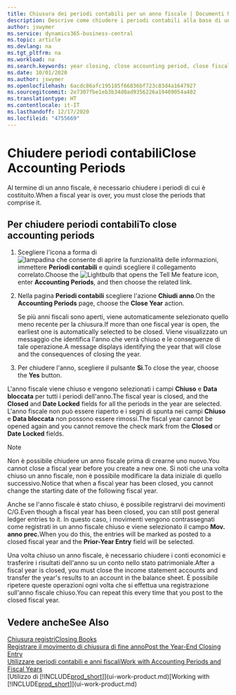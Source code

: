 ```yaml
---
title: Chiusura dei periodi contabili per un anno fiscale | Documenti Microsoft
description: Descrive come chiudere i periodi contabili alla base di un anno fiscale.
author: jswymer
ms.service: dynamics365-business-central
ms.topic: article
ms.devlang: na
ms.tgt_pltfrm: na
ms.workload: na
ms.search.keywords: year closing, close accounting period, close fiscal year, bank account detailed trial balance
ms.date: 10/01/2020
ms.author: jswymer
ms.openlocfilehash: 6acdc86afc195185f66836bf723c83d4a1647927
ms.sourcegitcommit: 2e7307fbe1eb3b34d0ad9356226a19409054a402
ms.translationtype: HT
ms.contentlocale: it-IT
ms.lasthandoff: 12/17/2020
ms.locfileid: "4755669"
---
```

# <a name="close-accounting-periods"></a><span data-ttu-id="710a1-103">Chiudere periodi contabili</span><span class="sxs-lookup"><span data-stu-id="710a1-103">Close Accounting Periods</span></span>
<span data-ttu-id="710a1-104">Al termine di un anno fiscale, è necessario chiudere i periodi di cui è costituito.</span><span class="sxs-lookup"><span data-stu-id="710a1-104">When a fiscal year is over, you must close the periods that comprise it.</span></span>

## <a name="to-close-accounting-periods"></a><span data-ttu-id="710a1-105">Per chiudere periodi contabili</span><span class="sxs-lookup"><span data-stu-id="710a1-105">To close accounting periods</span></span>
1. <span data-ttu-id="710a1-106">Scegliere l'icona a forma di ![lampadina che consente di aprire la funzionalità delle informazioni](media/ui-search/search_small.png "Informazioni sull'operazione che si desidera eseguire"), immettere **Periodi contabili** e quindi scegliere il collegamento correlato.</span><span class="sxs-lookup"><span data-stu-id="710a1-106">Choose the ![Lightbulb that opens the Tell Me feature](media/ui-search/search_small.png "Tell me what you want to do") icon, enter **Accounting Periods**, and then choose the related link.</span></span>
2. <span data-ttu-id="710a1-107">Nella pagina **Periodi contabili** scegliere l'azione **Chiudi anno**.</span><span class="sxs-lookup"><span data-stu-id="710a1-107">On the **Accounting Periods** page, choose the **Close Year** action.</span></span>

    <span data-ttu-id="710a1-108">Se più anni fiscali sono aperti, viene automaticamente selezionato quello meno recente per la chiusura.</span><span class="sxs-lookup"><span data-stu-id="710a1-108">If more than one fiscal year is open, the earliest one is automatically selected to be closed.</span></span> <span data-ttu-id="710a1-109">Viene visualizzato un messaggio che identifica l'anno che verrà chiuso e le conseguenze di tale operazione.</span><span class="sxs-lookup"><span data-stu-id="710a1-109">A message displays identifying the year that will close and the consequences of closing the year.</span></span>
3. <span data-ttu-id="710a1-110">Per chiudere l'anno, scegliere il pulsante **Sì**.</span><span class="sxs-lookup"><span data-stu-id="710a1-110">To close the year, choose the **Yes** button.</span></span>

<span data-ttu-id="710a1-111">L'anno fiscale viene chiuso e vengono selezionati i campi **Chiuso** e **Data bloccata** per tutti i periodi dell'anno.</span><span class="sxs-lookup"><span data-stu-id="710a1-111">The fiscal year is closed, and the **Closed** and **Date Locked** fields for all the periods in the year are selected.</span></span> <span data-ttu-id="710a1-112">L'anno fiscale non può essere riaperto e i segni di spunta nei campi **Chiuso** e **Data bloccata** non possono essere rimossi.</span><span class="sxs-lookup"><span data-stu-id="710a1-112">The fiscal year cannot be opened again and you cannot remove the check mark from the **Closed** or **Date Locked** fields.</span></span>

> [!NOTE]  
>   <span data-ttu-id="710a1-113">Non è possibile chiudere un anno fiscale prima di crearne uno nuovo.</span><span class="sxs-lookup"><span data-stu-id="710a1-113">You cannot close a fiscal year before you create a new one.</span></span> <span data-ttu-id="710a1-114">Si noti che una volta chiuso un anno fiscale, non è possibile modificare la data iniziale di quello successivo.</span><span class="sxs-lookup"><span data-stu-id="710a1-114">Notice that when a fiscal year has been closed, you cannot change the starting date of the following fiscal year.</span></span>

<span data-ttu-id="710a1-115">Anche se l'anno fiscale è stato chiuso, è possibile registrarvi dei movimenti C/G.</span><span class="sxs-lookup"><span data-stu-id="710a1-115">Even though a fiscal year has been closed, you can still post general ledger entries to it.</span></span> <span data-ttu-id="710a1-116">In questo caso, i movimenti vengono contrassegnati come registrati in un anno fiscale chiuso e viene selezionato il campo **Mov. anno prec.**</span><span class="sxs-lookup"><span data-stu-id="710a1-116">When you do this, the entries will be marked as posted to a closed fiscal year and the **Prior-Year Entry** field will be selected.</span></span>

<span data-ttu-id="710a1-117">Una volta chiuso un anno fiscale, è necessario chiudere i conti economici e trasferire i risultati dell'anno su un conto nello stato patrimoniale.</span><span class="sxs-lookup"><span data-stu-id="710a1-117">After a fiscal year is closed, you must close the income statement accounts and transfer the year's results to an account in the balance sheet.</span></span> <span data-ttu-id="710a1-118">È possibile ripetere queste operazioni ogni volta che si effettua una registrazione sull'anno fiscale chiuso.</span><span class="sxs-lookup"><span data-stu-id="710a1-118">You can repeat this every time that you post to the closed fiscal year.</span></span>

## <a name="see-also"></a><span data-ttu-id="710a1-119">Vedere anche</span><span class="sxs-lookup"><span data-stu-id="710a1-119">See Also</span></span>

[<span data-ttu-id="710a1-120">Chiusura registri</span><span class="sxs-lookup"><span data-stu-id="710a1-120">Closing Books</span></span>](year-close-books.md)  
[<span data-ttu-id="710a1-121">Registrare il movimento di chiusura di fine anno</span><span class="sxs-lookup"><span data-stu-id="710a1-121">Post the Year-End Closing Entry</span></span>](year-how-post-year-end-close-entry.md)  
[<span data-ttu-id="710a1-122">Utilizzare periodi contabili e anni fiscali</span><span class="sxs-lookup"><span data-stu-id="710a1-122">Work with Accounting Periods and Fiscal Years</span></span>](finance-accounting-periods-and-fiscal-years.md)  
<span data-ttu-id="710a1-123">[Utilizzo di [!INCLUDE[prod_short](includes/prod_short.md)]](ui-work-product.md)</span><span class="sxs-lookup"><span data-stu-id="710a1-123">[Working with [!INCLUDE[prod_short](includes/prod_short.md)]](ui-work-product.md)</span></span>
